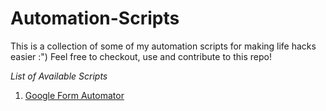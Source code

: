 # Automation-Scripts

This is a collection of some of my automation scripts for making life hacks easier :")
Feel free to checkout, use and contribute to this repo!

_List of Available Scripts_

1) [Google Form Automator](Google%20Form%20Automation/readme.md)